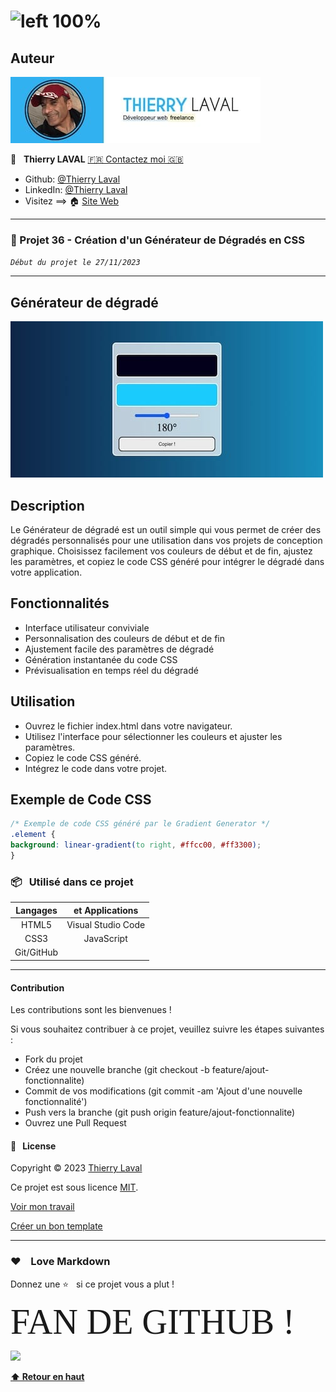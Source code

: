 # ![left 100%](https://raw.githubusercontent.com/thierry-laval/archives/master/images/logo-portfolio.png "Un bien beau logo !")

## Auteur

![Capture d'écran 1](img/thierrylaval.dev.jpg)

👤 &nbsp; **Thierry LAVAL** [🇫🇷 Contactez moi 🇬🇧](<contact@thierrylaval.dev>)

* Github: [@Thierry Laval](https://github.com/thierry-laval)
* LinkedIn: [@Thierry Laval](https://www.linkedin.com/in/thierry-laval)
* Visitez ==> 🏠 [Site Web](https://thierrylaval.dev)

***

### 📎 Projet 36 - Création d'un Générateur de Dégradés en CSS

_`Début du projet le 27/11/2023`_

***

## Générateur de dégradé

![Gradient Generator](img/generateur.jpg)

## Description

Le Générateur de dégradé est un outil simple qui vous permet de créer des dégradés personnalisés pour une utilisation dans vos projets de conception graphique. Choisissez facilement vos couleurs de début et de fin, ajustez les paramètres, et copiez le code CSS généré pour intégrer le dégradé dans votre application.

## Fonctionnalités

* Interface utilisateur conviviale
* Personnalisation des couleurs de début et de fin
* Ajustement facile des paramètres de dégradé
* Génération instantanée du code CSS
* Prévisualisation en temps réel du dégradé

## Utilisation

* Ouvrez le fichier index.html dans votre navigateur.
* Utilisez l'interface pour sélectionner les couleurs et ajuster les paramètres.
* Copiez le code CSS généré.
* Intégrez le code dans votre projet.

## Exemple de Code CSS

```css
/* Exemple de code CSS généré par le Gradient Generator */
.element {
background: linear-gradient(to right, #ffcc00, #ff3300);
}
```

### 📦 &nbsp; Utilisé dans ce projet

| Langages        | et Applications    |
| :-------------: |:-------------:     |
| HTML5           | Visual Studio Code |
| CSS3            | JavaScript         |
| Git/GitHub      |                    |

***

#### Contribution

Les contributions sont les bienvenues !

Si vous souhaitez contribuer à ce projet, veuillez suivre les étapes suivantes :

* Fork du projet
* Créez une nouvelle branche (git checkout -b feature/ajout-fonctionnalite)
* Commit de vos modifications (git commit -am 'Ajout d'une nouvelle fonctionnalité')
* Push vers la branche (git push origin feature/ajout-fonctionnalite)
* Ouvrez une Pull Request

#### 📝 &nbsp; License

Copyright © 2023 [Thierry Laval](https://thierrylaval.dev)

Ce projet est sous licence [MIT](LICENCE).

[Voir mon travail](https://github.com/thierry-laval)

[Créer un bon template](https://github.com/thierry-laval/P22-template-pour-un-readme)

***

### &hearts;&nbsp;&nbsp;&nbsp;&nbsp;Love Markdown

Donnez une ⭐️ &nbsp; si ce projet vous a plut !

<span style="font-family:Papyrus; font-size:4em;">FAN DE GITHUB !</span>

<!-- [This is an image](https://myoctocat.com/assets/images/base-octocat.svg) -->

<a href="url"><img src="https://myoctocat.com/assets/images/base-octocat.svg" height="300"></a>

**[⬆ Retour en haut](#auteur)** <br>
